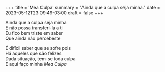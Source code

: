 +++
title = 'Mea Culpa'
summary = "Ainda que a culpa seja minha."
date = 2023-05-12T23:09:49-03:00
draft = false
+++

Ainda que a culpa seja minha  
E não possa transferi-la a ti  
Eu fico bem triste em saber  
Que ainda não percebeste  

É difícil saber que se sofre pois  
Há aqueles que são felizes  
Dada situação, tem-se toda culpa  
E aqui faço minha *Mea Culpa*  
